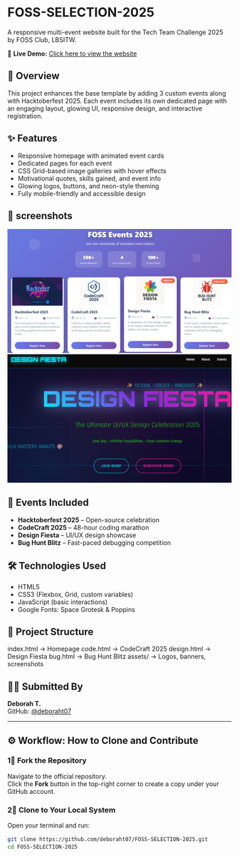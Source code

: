 # FOSS-SELECTION-2025

A responsive multi-event website built for the Tech Team Challenge 2025 by FOSS Club, LBSITW.

🔗 **Live Demo:** [Click here to view the website](https://deboraht07.github.io/FOSS-SELECTION-2025/)


## 📌 Overview

This project enhances the base template by adding 3 custom events along with Hacktoberfest 2025. Each event includes its own dedicated page with an engaging layout, glowing UI, responsive design, and interactive registration.

## ✨ Features

- Responsive homepage with animated event cards  
- Dedicated pages for each event  
- CSS Grid-based image galleries with hover effects  
- Motivational quotes, skills gained, and event info  
- Glowing logos, buttons, and neon-style theming  
- Fully mobile-friendly and accessible design

##  📸 screenshots 

![Homepage](assets/home.png)
![designfiesta](assets/design.png)


## 📌 Events Included

- **Hacktoberfest 2025** – Open-source celebration  
- **CodeCraft 2025** – 48-hour coding marathon  
- **Design Fiesta** – UI/UX design showcase  
- **Bug Hunt Blitz** – Fast-paced debugging competition

## 🛠️ Technologies Used

- HTML5  
- CSS3 (Flexbox, Grid, custom variables)  
- JavaScript (basic interactions)  
- Google Fonts: Space Grotesk & Poppins

## 📁 Project Structure

index.html → Homepage
code.html → CodeCraft 2025
design.html → Design Fiesta
bug.html → Bug Hunt Blitz
assets/ → Logos, banners, screenshots


## 🙋‍♀️ Submitted By

**Deborah T.**  
GitHub: [@deboraht07](https://github.com/deboraht07)

---

## ⚙️ Workflow: How to Clone and Contribute

### 1⃣ Fork the Repository
Navigate to the official repository.  
Click the **Fork** button in the top-right corner to create a copy under your GitHub account.

### 2⃣ Clone to Your Local System

Open your terminal and run:

```bash
git clone https://github.com/deboraht07/FOSS-SELECTION-2025.git
cd FOSS-SELECTION-2025

 
